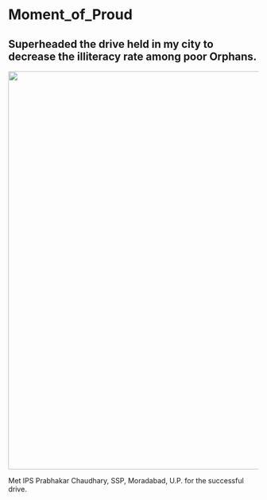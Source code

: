 # Moment_of_Proud
## Superheaded the drive held in my city to decrease the illiteracy rate among poor Orphans. 


<img src="https://github.com/ananya-agarwal/Moment_of_Proud/blob/main/1.jpg" width=800>
<br>

Met IPS Prabhakar Chaudhary, SSP, Moradabad, U.P. for the successful drive.
